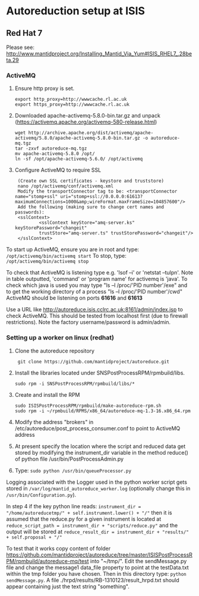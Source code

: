 # Autoreduction setup at ISIS

## Red Hat 7

Please see: http://www.mantidproject.org/Installing_Mantid_Via_Yum#ISIS_RHEL7_.28beta.29

### ActiveMQ

1.  Ensure http proxy is set.

        export http_proxy=http://wwwcache.rl.ac.uk
        export https_proxy=http://wwwcache.rl.ac.uk

2.  Downloaded apache-activemq-5.8.0-bin.tar.gz and unpack (https://activemq.apache.org/activemq-580-release.html)

        wget http://archive.apache.org/dist/activemq/apache-activemq/5.8.0/apache-activemq-5.8.0-bin.tar.gz -o autoreduce-mq.tgz
        tar -zxvf autoreduce-mq.tgz
        mv apache-activemq-5.8.0 /opt/
        ln -sf /opt/apache-activemq-5.6.0/ /opt/activemq

3. Configure ActiveMQ to require SSL

        (Create own SSL certificates - keystore and truststore)
        nano /opt/activemq/conf/activemq.xml
        Modify the transportConnector tag to be: <transportConnector name="stomp+ssl" uri="stomp+ssl://0.0.0.0:61613?maximumConnections=1000&amp;wireFormat.maxFrameSize=104857600"/>
        Add the following (making sure to change cert names and passwords):
        <sslContext>
                <sslContext keyStore="amq-server.ks" keyStorePassword="changeit"
                trustStore="amq-server.ts" trustStorePassword="changeit"/>
        </sslContext>

To start up ActiveMQ, ensure you are in root and type: `/opt/activemq/bin/activemq start`
To stop, type: `/opt/activemq/bin/activemq stop`


To check that ActiveMQ is listening type e.g. 'lsof –i' or 'netstat –tulpn'. Note in table outputted, 'command' or 'program name' for activemq is 'java'. To check which java is used you may type "ls –l /proc/'PID number'/exe" and to get the working directory of a process "ls –l /proc/'PID number'/cwd"
ActiveMQ should be listening on ports **61616** and **61613**

Use a URL like http://autoreduce.isis.cclrc.ac.uk:8161/admin/index.jsp to check ActiveMQ. This should be tested from localhost first (due to firewall restrictions). Note the factory username/password is admin/admin. 

### Setting up a worker on linux (redhat) 

1. Clone the autoreduce repository

        git clone https://github.com/mantidproject/autoreduce.git

2.  Install the libraries located under SNSPostProcessRPM/rpmbuild/libs. 

        sudo rpm -i SNSPostProcessRPM/rpmbuild/libs/* 

3.  Create and install the RPM

        sudo ISISPostProcessRPM/rpmbuild/make-autoreduce-rpm.sh
        sudo rpm -i ~/rpmbuild/RPMS/x86_64/autoreduce-mq-1.3-16.x86_64.rpm

4.  Modify the address "brokers" in /etc/autoreduce/post_process_consumer.conf to point to ActiveMQ address 

5.  At present specify the location where the script and reduced data get stored by modifying the instrument_dir variable in the method reduce() of python file /usr/bin/PostProcessAdmin.py

6.  Type: `sudo python /usr/bin/queueProcessor.py`


Logging associated with the Logger used in the python worker script gets stored in `/var/log/mantid_autoreduce_worker.log` (optionally change this in `/usr/bin/Configuration.py`).  

In step 4 if the key python line reads: `instrument_dir = "/home/autoreducetmp/" + self.instrument.lower() + "/"` then it is assumed that the reduce.py for a given instrument is located at `reduce_script_path = instrument_dir + "scripts/reduce.py"` and the output will be stored at `reduce_result_dir = instrument_dir + "results/" + self.proposal + "/"`

To test that it works copy content of folder https://github.com/mantidproject/autoreduce/tree/master/ISISPostProcessRPM/rpmbuild/autoreduce-mq/test into "~/tmp/". 
Edit the sendMessage.py file and change the message1 data_file property to point at the testData.txt within the tmp folder you have chosen.
Then in this directory type: `python sendMessage.py`. A file ./hrpd/results/RB-1310123/result_hrpd.txt should appear containing just the text string "something".
